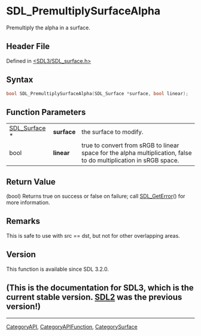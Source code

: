 # SDL_PremultiplySurfaceAlpha

Premultiply the alpha in a surface.

## Header File

Defined in [<SDL3/SDL_surface.h>](https://github.com/libsdl-org/SDL/blob/main/include/SDL3/SDL_surface.h)

## Syntax

```c
bool SDL_PremultiplySurfaceAlpha(SDL_Surface *surface, bool linear);
```

## Function Parameters

|                              |             |                                                                                                                   |
| ---------------------------- | ----------- | ----------------------------------------------------------------------------------------------------------------- |
| [SDL_Surface](SDL_Surface) * | **surface** | the surface to modify.                                                                                            |
| bool                         | **linear**  | true to convert from sRGB to linear space for the alpha multiplication, false to do multiplication in sRGB space. |

## Return Value

(bool) Returns true on success or false on failure; call
[SDL_GetError](SDL_GetError)() for more information.

## Remarks

This is safe to use with src == dst, but not for other overlapping areas.

## Version

This function is available since SDL 3.2.0.

## (This is the documentation for SDL3, which is the current stable version. [SDL2](https://wiki.libsdl.org/SDL2/) was the previous version!)



----
[CategoryAPI](CategoryAPI), [CategoryAPIFunction](CategoryAPIFunction), [CategorySurface](CategorySurface)

